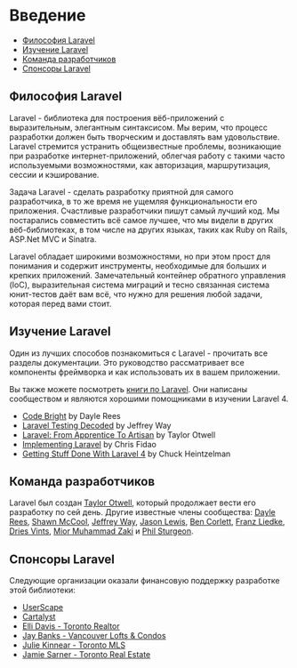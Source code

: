 # Введение

- [Философия Laravel](#laravel-philosophy)
- [Изучение Laravel](#learning-laravel)
- [Команда разработчиков](#development-team)
- [Спонсоры Laravel](#framework-sponsors)

<a name="laravel-philosophy"></a>
## Философия Laravel

Laravel - библиотека для построения вёб-приложений с выразительным, элегантным синтаксисом. Мы верим, что процесс разработки должен быть творческим и доставлять вам удовольствие. Laravel стремится устранить общеизвестные проблемы, возникающие при разработке интернет-приложений, облегчая работу с такими часто используемыми возможностями, как авторизация, маршрутизация, сессии и кэширование.

Задача Laravel - сделать разработку приятной для самого разработчика, в то же время не ущемляя функциональности его приложения. Счастливые разработчики пишут самый лучший код. Мы постарались совместить всё самое лучшее, что мы видели в других вёб-библиотеках, в том числе на других языках, таких как Ruby on Rails, ASP.Net MVC и Sinatra.

Laravel обладает широкими возможностями, но при этом прост для понимания и содержит инструменты, необходимые для больших и крепких приложений. Замечательный контейнер обратного управления (IoC), выразительная система миграций и тесно связанная система юнит-тестов даёт вам всё, что нужно для решения любой задачи, которая перед вами стоит.

<a name="learning-laravel"></a>
## Изучение Laravel

Один из лучших способов познакомиться с Laravel - прочитать все разделы документации. Это руководство рассматривает все компоненты фреймворка и как использовать их в вашем приложении.

Вы также можете посмотреть [книги по Laravel](http://wiki.laravel.io/Books). Они написаны сообществом и являются хорошими помощниками в изучении Laravel 4.

- [Code Bright](https://leanpub.com/codebright) by Dayle Rees
- [Laravel Testing Decoded](https://leanpub.com/laravel-testing-decoded) by Jeffrey Way
- [Laravel: From Apprentice To Artisan](https://leanpub.com/laravel) by Taylor Otwell
- [Implementing Laravel](https://leanpub.com/implementinglaravel) by Chris Fidao
- [Getting Stuff Done With Laravel 4](https://leanpub.com/gettingstuffdonelaravel) by Chuck Heintzelman

<a name="development-team"></a>
## Команда разработчиков

Laravel был создан [Taylor Otwell](https://github.com/taylorotwell), который продолжает вести его разработку по сей день. Другие известные члены сообщества: [Dayle Rees](https://github.com/daylerees), [Shawn McCool](https://github.com/ShawnMcCool), [Jeffrey Way](https://github.com/JeffreyWay), [Jason Lewis](https://github.com/jasonlewis), [Ben Corlett](https://github.com/bencorlett), [Franz Liedke](https://github.com/franzliedke), [Dries Vints](https://github.com/driesvints), [Mior Muhammad Zaki](https://github.com/crynobone) и [Phil Sturgeon](https://github.com/philsturgeon).

<a name="framework-sponsors"></a>
## Спонсоры Laravel

Следующие организации оказали финансовую поддержку разработке этой библиотеки:

- [UserScape](http://userscape.com)
- [Cartalyst](http://cartalyst.com)
- [Elli Davis - Toronto Realtor](http://ellidavis.com)
- [Jay Banks - Vancouver Lofts & Condos](http://jaybanks.ca/vancouver-lofts-condos)
- [Julie Kinnear - Toronto MLS](http://juliekinnear.com/toronto-mls-listings)
- [Jamie Sarner - Toronto Real Estate](http://jamiesarner.com)